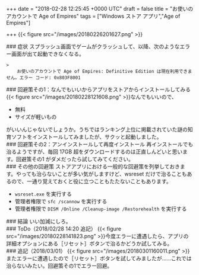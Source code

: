 
+++
date = "2018-02-28 12:25:45 +0000 UTC"
draft = false
title = "お使いのアカウントで Age of Empires"
tags = ["Windows ストア アプリ","Age of Empires"]

+++
{{< figure src="/images/20180226201627.png"  >}}<br/>


<div class="section">
    ### 症状
    スプラッシュ画面でゲームがクラッシュして、以降、次のようなエラー画面が出て起動できなくなる。

    >
        お使いのアカウントで Age of Empires: Definitive Edition は現在利用できません。エラー コード: 0x803F8001

    

</div>
<div class="section">
    ### 回避策その1：なんでもいいからアプリをストアからインストールしてみる
    {{< figure src="/images/20180228121608.png"  >}}なんでもいいので、

<ul>
<li>無料</li>
<li>サイズが軽いもの</li>
</ul>がいいんじゃないでしょうか。うちではランキング上位に掲載されていた謎の知育ソフトをインストールしてみましたが、サクッと起動しました。

</div>
<div class="section">
    ### 回避策その2：アンインストールして再度インストール
    再インストールでも治るようですが、毎回 17GB 超をダウンロードするのは正直しんどいと思います。回避策その1 がダメだったら試してみてください。

</div>
<div class="section">
    ### その他の回避策
    ストアアプリにおける一般的な回避策を列挙しておきます。やっても治らないことが多い気がしますけど、wsreset だけで治ることもあるので、一通り覚えておくと役に立つこともたたないこともあります。

<ul>
<li><code>wsreset.exe</code> を実行する</li>
<li>管理者権限で <code>sfc /scannow</code> を実行する</li>
<li>管理者権限で <code>DISM /Online /Cleanup-image /Restorehealth</code> を実行する</li>
</ul>
</div>
<div class="section">
    ### 結論
    いい加減にしろ。

</div>
<div class="section">
    ### ToDo（2018/02/28 14:20 追記）
    {{< figure src="/images/20180228141823.png"  >}}今度エラーに遭遇したら、アプリの詳細オプションにある［リセット］ボタンで治るかどうか試してみる。

</div>
<div class="section">
    ### 追記（2018/03/01）
    {{< figure src="/images/20180301160011.png"  >}}またエラーに遭遇したので［リセット］ボタンを試してみましたが……これでは治らないみたい。回避策その1でエラー回避。

</div>

